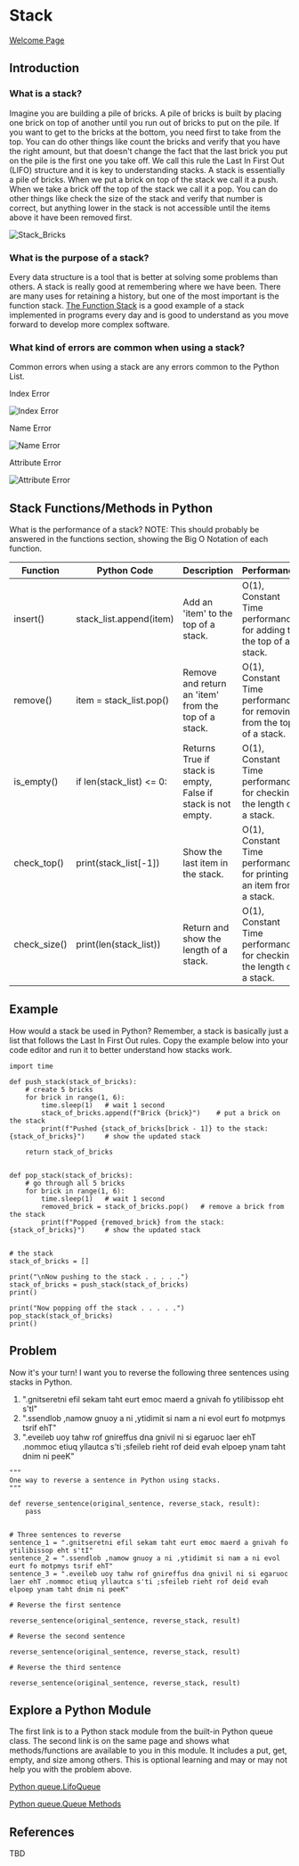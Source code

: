 # Stack

[Welcome Page](https://github.com/Morthais/data_structure_final/blob/main/0-welcome.md)

## Introduction

### What is a stack? 

Imagine you are building a pile of bricks. A pile of bricks is built by placing one brick on top of another until you run out of bricks to put on the pile. If you want to get to the bricks at the bottom, you need first to take from the top. You can do other things like count the bricks and verify that you have the right amount, but that doesn't change the fact that the last brick you put on the pile is the first one you take off. We call this rule the Last In First Out (LIFO) structure and it is key to understanding stacks. A stack is essentially a pile of bricks. When we put a brick on top of the stack we call it a push. When we take a brick off the top of the stack we call it a pop. You can do other things like check the size of the stack and verify that number is correct, but anything lower in the stack is not accessible until the items above it have been removed first.

![Stack_Bricks](https://user-images.githubusercontent.com/60240900/159603777-fec80413-e7cc-4520-b175-f827365ad152.png)

### What is the purpose of a stack? 

Every data structure is a tool that is better at solving some problems than others. A stack is really good at remembering where we have been. There are many uses for retaining a history, but one of the most important is the function stack. [The Function Stack]() is a good example of a stack implemented in programs every day and is good to understand as you move forward to develop more complex software.

### What kind of errors are common when using a stack?

Common errors when using a stack are any errors common to the Python List.

Index Error

![Index Error](https://user-images.githubusercontent.com/60240900/160949510-162fd322-01c9-4c62-8de1-77fade07a8eb.png)

Name Error

![Name Error](https://user-images.githubusercontent.com/60240900/160949706-4eb86a59-4a4b-48a2-bfd2-fc77d2f228bf.png)

Attribute Error

![Attribute Error](https://user-images.githubusercontent.com/60240900/160949891-12c1d36a-5b77-4b95-9642-7d875f40f92c.png)



## Stack Functions/Methods in Python

What is the performance of a stack? NOTE: This should probably be answered in the functions section, showing the Big O Notation of each function.

|Function|Python Code|Description|Performance|
|---|---|---|---|
|insert()|stack_list.append(item)|Add an 'item' to the top of a stack.|O(1), Constant Time performance for adding to the top of a stack.|
|remove()|item = stack_list.pop()|Remove and return an 'item' from the top of a stack.|O(1), Constant Time performance for removing from the top of a stack.|
|is_empty()|if len(stack_list) <= 0:|Returns True if stack is empty, False if stack is not empty.|O(1), Constant Time performance for checking the length of a stack.|
|check_top()|print(stack_list[-1])|Show the last item in the stack.|O(1), Constant Time performance for printing an item from a stack.|
|check_size()|print(len(stack_list))|Return and show the length of a stack.|O(1), Constant Time performance for checking the length of a stack.|

## Example

How would a stack be used in Python? Remember, a stack is basically just a list that follows the Last In First Out rules. Copy the example below into your code editor and run it to better understand how stacks work.

```
import time

def push_stack(stack_of_bricks):
    # create 5 bricks
    for brick in range(1, 6):
        time.sleep(1)   # wait 1 second
        stack_of_bricks.append(f"Brick {brick}")    # put a brick on the stack
        print(f"Pushed {stack_of_bricks[brick - 1]} to the stack: {stack_of_bricks}")     # show the updated stack
    
    return stack_of_bricks


def pop_stack(stack_of_bricks):
    # go through all 5 bricks
    for brick in range(1, 6):
        time.sleep(1)   # wait 1 second
        removed_brick = stack_of_bricks.pop()   # remove a brick from the stack
        print(f"Popped {removed_brick} from the stack: {stack_of_bricks}")     # show the updated stack


# the stack
stack_of_bricks = []

print("\nNow pushing to the stack . . . . .")
stack_of_bricks = push_stack(stack_of_bricks)
print()

print("Now popping off the stack . . . . .")
pop_stack(stack_of_bricks)
print()
```

## Problem

Now it's your turn! I want you to reverse the following three sentences using stacks in Python.

1. ".gnitseretni efil sekam taht eurt emoc maerd a gnivah fo ytilibissop eht s'tI"
2. ".ssendlob ,namow gnuoy a ni ,ytidimit si nam a ni evol eurt fo motpmys tsrif ehT"
3. ".eveileb uoy tahw rof gnireffus dna gnivil ni si egaruoc laer ehT .nommoc etiuq yllautca s'ti ;sfeileb rieht rof deid evah elpoep ynam taht dnim ni peeK"

```
"""
One way to reverse a sentence in Python using stacks.
"""

def reverse_sentence(original_sentence, reverse_stack, result):
    pass

    
# Three sentences to reverse
sentence_1 = ".gnitseretni efil sekam taht eurt emoc maerd a gnivah fo ytilibissop eht s'tI"
sentence_2 = ".ssendlob ,namow gnuoy a ni ,ytidimit si nam a ni evol eurt fo motpmys tsrif ehT"
sentence_3 = ".eveileb uoy tahw rof gnireffus dna gnivil ni si egaruoc laer ehT .nommoc etiuq yllautca s'ti ;sfeileb rieht rof deid evah elpoep ynam taht dnim ni peeK"

# Reverse the first sentence

reverse_sentence(original_sentence, reverse_stack, result)

# Reverse the second sentence

reverse_sentence(original_sentence, reverse_stack, result)

# Reverse the third sentence

reverse_sentence(original_sentence, reverse_stack, result)
```

## Explore a Python Module

The first link is to a Python stack module from the built-in Python queue class. The second link is on the same page and shows what methods/functions are available to you in this module. It includes a put, get, empty, and size among others. This is optional learning and may or may not help you with the problem above.

[Python queue.LifoQueue](https://docs.python.org/3/library/queue.html#queue.LifoQueue)

[Python queue.Queue Methods](https://docs.python.org/3/library/queue.html#queue-objects)

## References

TBD
